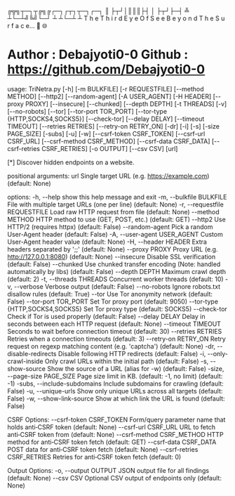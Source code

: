 ╔╦╗┬─┐┬╔╗╔┌─┐┌┬┐┬─┐┌─┐
 ║ ├┬┘│║║║├┤  │ ├┬┘├─┤
 ╩ ┴└─┴╝╚╝└─┘ ┴ ┴└─┴ ┴
T h e   T h i r d   E y e   O f   S e e   B e y o n d   T h e   S u r f a c e... 🔎 🌐

Author : Debajyoti0-0
Github : https://github.com/Debajyoti0-0
=====================================================================================================================

usage: TriNetra.py [-h] [-m BULKFILE] [-r REQUESTFILE] [--method METHOD] [--http2] [--random-agent] [-A USER_AGENT]
                   [-H HEADER] [--proxy PROXY] [--insecure] [--chunked] [--depth DEPTH] [-t THREADS] [-v]
                   [--no-robots] [--tor] [--tor-port TOR_PORT] [--tor-type {HTTP,SOCKS4,SOCKS5}] [--check-tor]
                   [--delay DELAY] [--timeout TIMEOUT] [--retries RETRIES] [--retry-on RETRY_ON] [-dr] [-i] [-s]
                   [-size PAGE_SIZE] [-subs] [-u] [-w] [--csrf-token CSRF_TOKEN] [--csrf-url CSRF_URL]
                   [--csrf-method CSRF_METHOD] [--csrf-data CSRF_DATA] [--csrf-retries CSRF_RETRIES] [-o OUTPUT]
                   [--csv CSV]
                   [url]

[*] Discover hidden endpoints on a website.

positional arguments:
  url                   Single target URL (e.g. https://example.com) (default: None)

options:
  -h, --help            show this help message and exit
  -m, --bulkfile BULKFILE
                        File with multiple target URLs (one per line) (default: None)
  -r, --requestfile REQUESTFILE
                        Load raw HTTP request from file (default: None)
  --method METHOD       HTTP method to use (GET, POST, etc.) (default: GET)
  --http2               Use HTTP/2 (requires httpx) (default: False)
  --random-agent        Pick a random User-Agent header (default: False)
  -A, --user-agent USER_AGENT
                        Custom User-Agent header value (default: None)
  -H, --header HEADER   Extra headers separated by ';;' (default: None)
  --proxy PROXY         Proxy URL (e.g. http://127.0.0.1:8080) (default: None)
  --insecure            Disable SSL verification (default: False)
  --chunked             Use chunked transfer encoding (Note: handled automatically by libs) (default: False)
  --depth DEPTH         Maximum crawl depth (default: 2)
  -t, --threads THREADS
                        Concurrent worker threads (default: 10)
  -v, --verbose         Verbose output (default: False)
  --no-robots           Ignore robots.txt disallow rules (default: True)
  --tor                 Use Tor anonymity network (default: False)
  --tor-port TOR_PORT   Set Tor proxy port (default: 9050)
  --tor-type {HTTP,SOCKS4,SOCKS5}
                        Set Tor proxy type (default: SOCKS5)
  --check-tor           Check if Tor is used properly (default: False)
  --delay DELAY         Delay in seconds between each HTTP request (default: None)
  --timeout TIMEOUT     Seconds to wait before connection timeout (default: 30)
  --retries RETRIES     Retries when a connection timeouts (default: 3)
  --retry-on RETRY_ON   Retry request on regexp matching content (e.g. 'captcha') (default: None)
  -dr, --disable-redirects
                        Disable following HTTP redirects (default: False)
  -i, --only-crawl-inside
                        Only crawl URLs within the initial path (default: False)
  -s, --show-source     Show the source of a URL (alias for -w) (default: False)
  -size, --page-size PAGE_SIZE
                        Page size limit in KB. (default: -1, no limit) (default: -1)
  -subs, --include-subdomains
                        Include subdomains for crawling (default: False)
  -u, --unique-urls     Show only unique URLs across all targets (default: False)
  -w, --show-link-source
                        Show at which link the URL is found (default: False)

CSRF Options:
  --csrf-token CSRF_TOKEN
                        Form/query parameter name that holds anti‑CSRF token (default: None)
  --csrf-url CSRF_URL   URL to fetch anti‑CSRF token from (default: None)
  --csrf-method CSRF_METHOD
                        HTTP method for anti‑CSRF token fetch (default: GET)
  --csrf-data CSRF_DATA
                        POST data for anti‑CSRF token fetch (default: None)
  --csrf-retries CSRF_RETRIES
                        Retries for anti‑CSRF token fetch (default: 0)

Output Options:
  -o, --output OUTPUT   JSON output file for all findings (default: None)
  --csv CSV             Optional CSV output of endpoints only (default: None)
